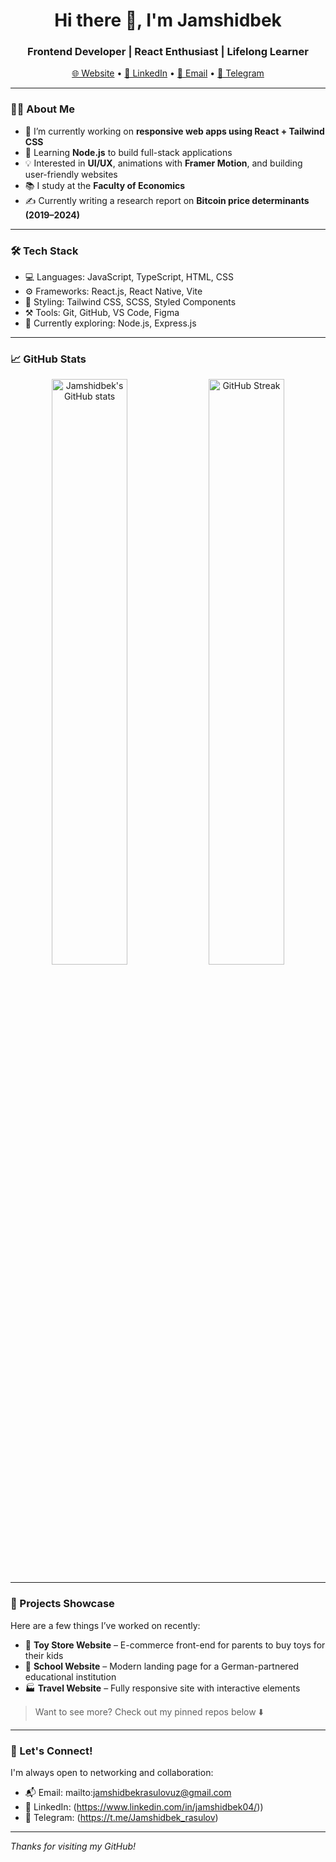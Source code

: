 <h1 align="center">Hi there 👋, I'm Jamshidbek</h1>
<h3 align="center">Frontend Developer | React Enthusiast | Lifelong Learner</h3>

<p align="center">
  <a href="https://rasulov.vercel.app">🌐 Website</a> • 
  <a href="https://www.linkedin.com/in/jamshidbek04/">🔗 LinkedIn</a> • 
  <a href="mailto:jamshidbekrasulovuz@gmail.com">📧 Email</a> • 
  <a href="https://t.me/Jamshidbek_rasulov">💬 Telegram</a>
</p>

---

### 👨‍💻 About Me

- 🔭 I’m currently working on **responsive web apps using React + Tailwind CSS**
- 🌱 Learning **Node.js** to build full-stack applications
- 💡 Interested in **UI/UX**, animations with **Framer Motion**, and building user-friendly websites
- 📚 I study at the **Faculty of Economics**
- ✍️ Currently writing a research report on **Bitcoin price determinants (2019–2024)**

---

### 🛠️ Tech Stack

- 💻 Languages: JavaScript, TypeScript, HTML, CSS
- ⚙️ Frameworks: React.js, React Native, Vite
- 🎨 Styling: Tailwind CSS, SCSS, Styled Components
- ⚒️ Tools: Git, GitHub, VS Code, Figma
- 🧰 Currently exploring: Node.js, Express.js

---

### 📈 GitHub Stats

<p align="center">
  <img src="https://github-readme-stats.vercel.app/api?username=Jamshidbek9777&show_icons=true&theme=tokyonight" alt="Jamshidbek's GitHub stats" width="49%"/>
  <img src="https://github-readme-streak-stats.herokuapp.com/?user=Jamshidbek9777&theme=tokyonight" alt="GitHub Streak" width="49%" />
</p>

---

### 📂 Projects Showcase

Here are a few things I’ve worked on recently:

- 🧸 **Toy Store Website** – E-commerce front-end for parents to buy toys for their kids  
- 🏫 **School Website** – Modern landing page for a German-partnered educational institution  
- 🏭 **Travel Website** – Fully responsive site with interactive elements

> Want to see more? Check out my pinned repos below ⬇️

---

### 🤝 Let's Connect!

I'm always open to networking and collaboration:

- 📬 Email: mailto:jamshidbekrasulovuz@gmail.com
- 📎 LinkedIn: (https://www.linkedin.com/in/jamshidbek04/))  
- 💬 Telegram: (https://t.me/Jamshidbek_rasulov)

---

_Thanks for visiting my GitHub!_


